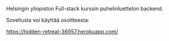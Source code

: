 Helsingin yliopiston Full-stack kurssin puhelinluettelon backend.

Sovellusta voi käyttää osoitteesta:

https://hidden-retreat-36957.herokuapp.com/
